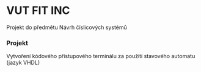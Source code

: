 # VUT FIT INC

Projekt do předmětu Návrh číslicových systémů

### Projekt
Vytvoření kódového přístupového terminálu za použití stavového automatu (jazyk VHDL)

